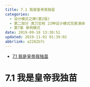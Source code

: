 ```yaml
---
title: 7.1 我是皇帝我独苗
categories: 
  - 设计模式之禅(第2版)
  - 第二部分 真刀实枪 23种设计模式完美演绎
  - 第7章 单例模式
date: 2019-09-18 13:30:51
updated: 2019-11-02 01:39:02
abbrlink: a2282b7c
---
```

- [7.1 我是皇帝我独苗](/ReadingNotes/a2282b7c/#7-1-我是皇帝我独苗)

<!--more-->
<script src="https://cdn.bootcss.com/jquery/3.4.0/jquery.slim.min.js"></script>
<script>$(document).ready(function () {$(".post-body > ul:nth-child(1)").hide();});</script>

<!--end-->
# 7.1 我是皇帝我独苗 #
